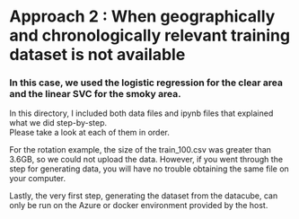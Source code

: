 # Approach 2 : When geographically and chronologically relevant training dataset is not available

### In this case, we used the logistic regression for the clear area and the linear SVC for the smoky area.

In this directory, I included both data files and ipynb files that explained what we did step-by-step.   
Please take a look at each of them in order.   

For the rotation example, the size of the train_100.csv was greater than 3.6GB, so we could not upload the data.
However, if you went through the step for generating data, you will have no trouble obtaining the same file on your computer.


Lastly, the very first step, generating the dataset from the datacube, can only be run on the Azure or docker environment provided by the host.

